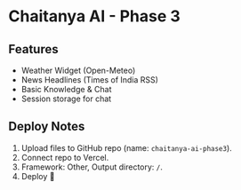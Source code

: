 
# Chaitanya AI - Phase 3

## Features
- Weather Widget (Open-Meteo)
- News Headlines (Times of India RSS)
- Basic Knowledge & Chat
- Session storage for chat

## Deploy Notes
1. Upload files to GitHub repo (name: `chaitanya-ai-phase3`).
2. Connect repo to Vercel.
3. Framework: Other, Output directory: `/`.
4. Deploy 🚀
